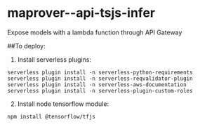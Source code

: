 # maprover--api-tsjs-infer
Expose models with a lambda function through API Gateway


##To deploy:

1. Install serverless plugins:
```
serverless plugin install -n serverless-python-requirements
serverless plugin install -n serverless-reqvalidator-plugin
serverless plugin install -n serverless-aws-documentation
serverless plugin install -n serverless-plugin-custom-roles
```

2. Install node tensorflow module:
```
npm install @tensorflow/tfjs
```
